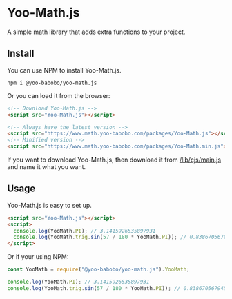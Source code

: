 # Yoo-Math.js
A simple math library that adds extra functions to your project.
## Install
You can use NPM to install Yoo-Math.js.
```
npm i @yoo-babobo/yoo-math.js
```
Or you can load it from the browser:
```html
<!-- Download Yoo-Math.js -->
<script src="Yoo-Math.js"></script>

<!-- Always have the latest version -->
<script src="https://www.math.yoo-babobo.com/packages/Yoo-Math.js"></script>
<!-- Minified version -->
<script src="https://www.math.yoo-babobo.com/packages/Yoo-Math.min.js"></script>
```
If you want to download Yoo-Math.js, then download it from [/lib/cjs/main.js](https://github.com/Yoo-Babobo/Yoo-Math.js/blob/main/lib/cjs/main.js) and name it what you want.
## Usage
Yoo-Math.js is easy to set up.
```html
<script src="Yoo-Math.js"></script>
<script>
  console.log(YooMath.PI); // 3.1415926535897931
  console.log(YooMath.trig.sin(57 / 180 * YooMath.PI)); // 0.8386705679454242
</script>
```
Or if your using NPM:
```javascript
const YooMath = require("@yoo-babobo/yoo-math.js").YooMath;

console.log(YooMath.PI); // 3.1415926535897931
console.log(YooMath.trig.sin(57 / 180 * YooMath.PI)); // 0.8386705679454242
```
